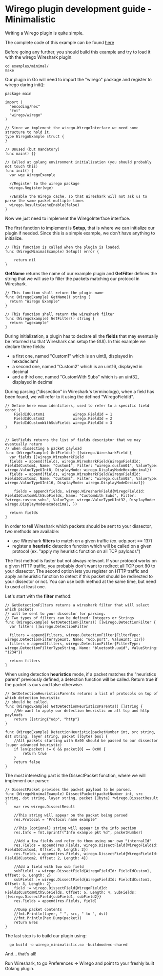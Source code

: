 # Wirego plugin development guide - Minimalistic

Writing a Wirego plugin is quite simple.

The complete code of this example can be found [here](./)


Before going any further, you should build this example and try to load it with the wirego Wireshark plugin.

    cd examples/minimal/
    make


Our plugin in Go will need to import the "wirego" package and register to wirego during init():

```golang
package main

import (
  "encoding/hex"
  "fmt"
  "wirego/wirego"
)

// Since we implement the wirego.WiregoInterface we need some structure to hold it.
type WiregoExample struct {
}

// Unused (but mandatory)
func main() {}

// Called at golang environment initialization (you should probably not touch this)
func init() {
  var wge WiregoExample

  //Register to the wirego package
  wirego.Register(wge)

  //Enable the Wirego cache, so that Wireshark will not ask us to parse the same packet multiple times
  wirego.ResultsCacheEnable(false)
}
```
Now we just need to implement the WiregoInterface interface.


The first function to implement is **Setup**, that is where we can initialize our plugin if needed.
Since this is a simple example, we don't have anything to initialize.

```golang
// This function is called when the plugin is loaded.
func (WiregoMinimalExample) Setup() error {

	return nil
}
```

**GetName** returns the name of our example plugin and **GetFilter** defines the string that we will use to filter the packets matching our protocol in Wireshark.


```golang
// This function shall return the plugin name
func (WiregoExample) GetName() string {
  return "Wirego Example"
}

// This function shall return the wireshark filter
func (WiregoExample) GetFilter() string {
  return "wgexample"
}
```

During initialization, a plugin has to declare all the **fields** that may eventually be returned (so that Wireshark can setup the GUI).
In this example we declare three fields:

  - a first one, named "Custom1" which is an uint8, displayed in hexadeciaml
  - a second one, named "Custom2" which is an uint16, displayed in decimal
  - and a third one, named "CustomWith Subs" which is an uint32, displayed in decimal

During parsing ("dissection" in Wireshark's terminology), when a field has been found, we will refer to it using the defined "WiregoFieldId".

```golang
// Define here enum identifiers, used to refer to a specific field
const (
	FieldIdCustom1             wirego.FieldId = 1
	FieldIdCustom2             wirego.FieldId = 2
	FieldIdCustomWithSubFields wirego.FieldId = 3
)


// GetFields returns the list of fields descriptor that we may eventually return
// when dissecting a packet payload
func (WiregoExample) GetFields() []wirego.WiresharkField {
  var fields []wirego.WiresharkField
  fields = append(fields, wirego.WiresharkField{WiregoFieldId: FieldIdCustom1, Name: "Custom1", Filter: "wirego.custom01", ValueType: wirego.ValueTypeUInt8, DisplayMode: wirego.DisplayModeHexadecimal})
  fields = append(fields, wirego.WiresharkField{WiregoFieldId: FieldIdCustom2, Name: "Custom2", Filter: "wirego.custom02", ValueType: wirego.ValueTypeUInt16, DisplayMode: wirego.DisplayModeDecimal})

	fields = append(fields, wirego.WiresharkField{WiregoFieldId: FieldIdCustomWithSubFields, Name: "CustomWith Subs", Filter: "wirego.custom_subs", ValueType: wirego.ValueTypeUInt32, DisplayMode: wirego.DisplayModeHexadecimal, })

  return fields
}
```


In order to tell Wireshark which packets should be sent to your dissector, two methods are available:

  - use Wireshark **filters** to match on a given traffic (ex. udp.port == 137)
  - register a **heuristic** detection function which will be called on a given protocol (ex. "apply my heuristic function on all TCP payloads")

The first method is faster but not always relevant. If your protocol works on a given HTTP traffic, you probably don't want to redirect all TCP port 80 to your dissector.
The second option lets you register on HTTP traffic and apply an heuristic function to detect if this packet should be redirected to your dissector or not.
You can use both method at the same time, but need to used at least one.

Let's start with the **filter** method:

```golang
// GetDetectionFilters returns a wireshark filter that will select which packets
// will be sent to your dissector for parsing.
// Two types of filters can be defined: Integers or Strings
func (WiregoExample) GetDetectionFilters() []wirego.DetectionFilter {
  var filters []wirego.DetectionFilter

  filters = append(filters, wirego.DetectionFilter{FilterType: wirego.DetectionFilterTypeInt, Name: "udp.port", ValueInt: 137})
  filters = append(filters, wirego.DetectionFilter{FilterType: wirego.DetectionFilterTypeString, Name: "bluetooth.uuid", ValueString: "1234"})

  return filters
}
```


When using detection **heuristics** mode, if a packet matches the "heuristics parent" previously defined, a detection function will be called. Return true if the packet is ours and false otherwise.

```golang
// GetDetectionHeuristicsParents returns a list of protocols on top of which detection heuristic
// should be called.
func (WiregoExample) GetDetectionHeuristicsParents() []string {
	//We want to apply our detection heuristic on all tcp and http payloads
	return []string{"udp", "http"}
}

func (WiregoExample) DetectionHeuristic(packetNumber int, src string, dst string, layer string, packet []byte) bool {
	//All packets starting with 0x00 should be passed to our dissector (super advanced heuristic)
	if len(packet) != 0 && packet[0] == 0x00 {
		return true
	}
	return false
}
```


The most interesting part is the DissectPacket function, where we will implement our parser:

```golang
// DissectPacket provides the packet payload to be parsed.
func (WiregoMinimalExample) DissectPacket(packetNumber int, src string, dst string, layer string, packet []byte) *wirego.DissectResult {
	var res wirego.DissectResult

	//This string will appear on the packet being parsed
	res.Protocol = "Protocol name example"

	//This (optional) string will appear in the info section
	res.Info = fmt.Sprintf("Info example pkt %d", packetNumber)

	//Add a few fields and refer to them using our own "internalId"
	res.Fields = append(res.Fields, wirego.DissectField{WiregoFieldId: FieldIdCustom1, Offset: 0, Length: 2})
	res.Fields = append(res.Fields, wirego.DissectField{WiregoFieldId: FieldIdCustom2, Offset: 2, Length: 4})

	//Add a field with two sub field
	subField1 := wirego.DissectField{WiregoFieldId: FieldIdCustom1, Offset: 6, Length: 2}
	subField2 := wirego.DissectField{WiregoFieldId: FieldIdCustom1, Offset: 8, Length: 2}
	field := wirego.DissectField{WiregoFieldId: FieldIdCustomWithSubFields, Offset: 6, Length: 4, SubFields: []wirego.DissectField{subField1, subField2}}
	res.Fields = append(res.Fields, field)

	//Dump packet contents
	//fmt.Println(layer, " ", src, " to ", dst)
	//fmt.Println(hex.Dump(packet))
	return &res
}
```

The last step is to build our plugin using:

      go build -o wirego_minimalistic.so -buildmode=c-shared

And... that's all!

Run Wireshark, to go Preferences -> Wirego and point to your freshly built Golang plugin.


